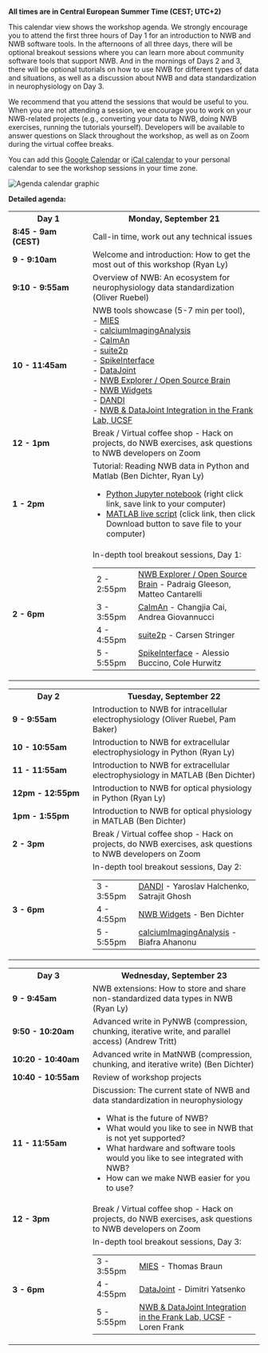 **All times are in Central European Summer Time (CEST; UTC+2)**

This calendar view shows the workshop agenda. We strongly encourage you to attend the first three hours of Day 1 for an
introduction to NWB and NWB software tools. In the afternoons of all three days, there will be optional breakout sessions
where you can learn more about community software tools that support NWB. And in the mornings of Days 2 and 3, there will be optional
tutorials on how to use NWB for different types of data and situations, as well as a discussion about NWB and data
standardization in neurophysiology on Day 3.

We recommend that you attend the sessions that would be useful to you.
When you are not attending a session, we encourage you to work on your NWB-related projects
(e.g., converting your data to NWB, doing NWB exercises, running the tutorials yourself). Developers will be available
to answer questions on Slack throughout the workshop, as well as on Zoom during the virtual coffee breaks.

You can add this [Google Calendar](https://bit.ly/3c02edx) or [iCal calendar](https://bit.ly/3kjHjVK) to your personal calendar to see the workshop sessions in your time zone.

<img alt="Agenda calendar graphic" src="agenda/NWB User Days 9 Agenda.png">

**Detailed agenda:**

<table width="400">
  <tr>
    <th style="width:145px"><b>Day 1</b></th>
    <th><b>Monday, September 21</b></th>
  </tr>
  <tr>
    <td><b>8:45 - 9am (CEST)</b></td>
    <td>Call-in time, work out any technical issues</td>
  </tr>
  <tr>
    <td><b>9 - 9:10am</b></td>
    <td>Welcome and introduction: How to get the most out of this workshop (Ryan Ly)
    </td>
  </tr>
  <tr>
    <td><b>9:10 - 9:55am</b></td>
    <td>Overview of NWB: An ecosystem for neurophysiology data standardization (Oliver Ruebel)
    </td>
  </tr>
  <tr>
    <td><b>10 - 11:45am</b></td>
    <td>
      NWB tools showcase (5-7 min per tool),
      <br>  - <a href="https://alleninstitute.github.io/MIES/index.html">MIES</a>
      <br>  - <a href="https://github.com/bahanonu/calciumImagingAnalysis">calciumImagingAnalysis</a>
      <br>  - <a href="https://github.com/flatironinstitute/CaImAn">CaImAn</a>
      <br>  - <a href="https://suite2p.readthedocs.io/en/latest/">suite2p</a>
      <br>  - <a href="https://spikeinterface.readthedocs.io/">SpikeInterface</a>
      <br>  - <a href="https://datajoint.io/">DataJoint</a>
      <br>  - <a href="http://nwbexplorer.opensourcebrain.org/">NWB Explorer / Open Source Brain</a>
      <br>  - <a href="https://github.com/NeurodataWithoutBorders/nwb-jupyter-widgets">NWB Widgets</a>
      <br>  - <a href="https://dandiarchive.org">DANDI</a>
      <br>  - <a href="https://www.cin.ucsf.edu/HTML/Loren_Frank.html">NWB & DataJoint Integration in the Frank Lab, UCSF</a>
    </td>
  </tr>
  <tr>
    <td><b>12 - 1pm</b></td>
    <td>Break / Virtual coffee shop - Hack on projects, do NWB exercises, ask questions to NWB developers on Zoom<br/>
    </td>
  </tr>
  <tr>
    <td><b>1 - 2pm</b></td>
    <td>Tutorial: Reading NWB data in Python and Matlab (Ben Dichter, Ryan Ly)<br/>
    <ul>
      <li><a href="https://raw.githubusercontent.com/NeurodataWithoutBorders/nwb_tutorial/master/HCK09/pynwb_read_demo.ipynb">Python Jupyter notebook</a> (right click link, save link to your computer)</li>
      <li><a href="https://github.com/NeurodataWithoutBorders/nwb_tutorial/blob/master/HCK09/matnwb_read_demo.mlx">MATLAB live script</a> (click link, then click Download button to save file to your computer)</li>
    </ul></td>
  </tr>
  <tr>
    <td><b>2 - 6pm</b></td>
    <td>
      In-depth tool breakout sessions, Day 1:
      <table>
        <tr>
          <td>2 - 2:55pm</td>
          <td><a href="http://nwbexplorer.opensourcebrain.org/">NWB Explorer / Open Source Brain</a> - Padraig Gleeson, Matteo Cantarelli</td>
        </tr>
        <tr>
          <td>3 - 3:55pm</td>
          <td><a href="https://github.com/flatironinstitute/CaImAn">CaImAn</a> - Changjia Cai, Andrea Giovannucci</td>
        </tr>
        <tr>
          <td>4 - 4:55pm</td>
          <td><a href="https://suite2p.readthedocs.io/en/latest/">suite2p</a> - Carsen Stringer</td>
        </tr>
        <tr>
          <td>5 - 5:55pm</td>
          <td><a href="https://spikeinterface.readthedocs.io/">SpikeInterface</a> - Alessio Buccino, Cole Hurwitz</td>
        </tr>
      </table>
    </td>
  </tr>
</table>

<table width="400">
  <tr>
    <th style="width:145px"><b>Day 2</b></th>
    <th><b>Tuesday, September 22</b></th>
  </tr>
  <tr>
    <td><b>9 - 9:55am</b></td>
    <td>Introduction to NWB for intracellular electrophysiology (Oliver Ruebel, Pam Baker)
    </td>
  </tr>
  <tr>
    <td><b>10 - 10:55am</b></td>
    <td>Introduction to NWB for extracellular electrophysiology in Python (Ryan Ly)
    </td>
  </tr>
  <tr>
    <td><b>11 - 11:55am</b></td>
    <td>Introduction to NWB for extracellular electrophysiology in MATLAB (Ben Dichter)
    </td>
  </tr>
  <tr>
    <td><b>12pm - 12:55pm</b></td>
    <td>Introduction to NWB for optical physiology in Python (Ryan Ly)
    </td>
  </tr>
  <tr>
    <td><b>1pm - 1:55pm</b></td>
    <td>Introduction to NWB for optical physiology in MATLAB (Ben Dichter)
    </td>
  </tr>
  <tr>
    <td><b>2 - 3pm</b></td>
    <td>Break / Virtual coffee shop - Hack on projects, do NWB exercises, ask questions to NWB developers on Zoom</td>
  </tr>
  <tr>
    <td><b>3 - 6pm</b></td>
    <td>
      In-depth tool breakout sessions, Day 2:
      <table>
        <tr>
          <td>3 - 3:55pm</td>
          <td><a href="https://www.dandiarchive.org">DANDI</a> - Yaroslav Halchenko, Satrajit Ghosh</td>
        </tr>
        <tr>
          <td>4 - 4:55pm</td>
          <td><a href="https://github.com/NeurodataWithoutBorders/nwb-jupyter-widgets">NWB Widgets</a> - Ben Dichter</td>
        </tr>
        <tr>
          <td>5 - 5:55pm</td>
          <td><a href="https://github.com/bahanonu/calciumImagingAnalysis">calciumImagingAnalysis</a> - Biafra Ahanonu</td>
        </tr>
      </table>
    </td>
  </tr>
</table>

<table width="400">
  <tr>
    <th style="width:145px"><b>Day 3</b></th>
    <th><b>Wednesday, September 23</b></th>
  </tr>
  <tr>
    <td><b>9 - 9:45am</b></td>
    <td>NWB extensions: How to store and share non-standardized data types in NWB (Ryan Ly)
    </td>
  </tr>
  <tr>
    <td><b>9:50 - 10:20am</b></td>
    <td>Advanced write in PyNWB (compression, chunking, iterative write, and parallel access) (Andrew Tritt)
    </td>
  </tr>
  <tr>
    <td><b>10:20 - 10:40am</b></td>
    <td>Advanced write in MatNWB (compression, chunking, and iterative write) (Ben Dichter)
  </td>
  </tr>
  <tr>
    <td><b>10:40 - 10:55am</b></td>
    <td>Review of workshop projects
    </td>
  </tr>
  <tr>
    <td><b>11 - 11:55am</b></td>
    <td>Discussion: The current state of NWB and data standardization in neurophysiology
      <ul>
        <li>What is the future of NWB?</li>
        <li>What would you like to see in NWB that is not yet supported?</li>
        <li>What hardware and software tools would you like to see integrated with NWB?</li>
        <li>How can we make NWB easier for you to use?</li>
      </ul>
    </td>
  </tr>
  <tr>
    <td><b>12 - 3pm</b></td>
    <td>Break / Virtual coffee shop - Hack on projects, do NWB exercises, ask questions to NWB developers on Zoom</td>
  </tr>
  <tr>
    <td><b>3 - 6pm</b></td>
    <td>
      In-depth tool breakout sessions, Day 3:
      <table>
        <tr>
          <td>3 - 3:55pm</td>
          <td><a href="https://alleninstitute.github.io/MIES/index.html">MIES</a> - Thomas Braun</td>
        </tr>
        <tr>
          <td>4 - 4:55pm</td>
          <td><a href="https://datajoint.io">DataJoint</a> - Dimitri Yatsenko</td>
        </tr>
        <tr>
          <td>5 - 5:55pm</td>
          <td><a href="https://www.cin.ucsf.edu/HTML/Loren_Frank.html">NWB & DataJoint Integration in the Frank Lab, UCSF</a> - Loren Frank
          </td>
        </tr>
      </table>
    </td>
  </tr>
</table>
